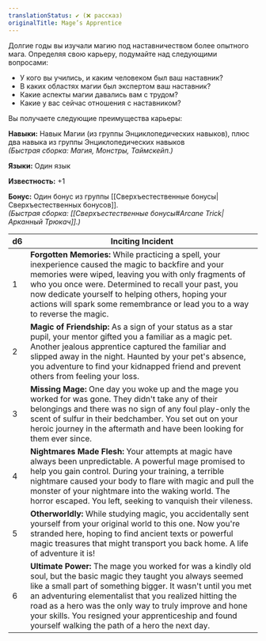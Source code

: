 ```yaml
---
translationStatus: ✔️ (❌ рассказ)
originalTitle: Mage’s Apprentice
---
```

Долгие годы вы изучали магию под наставничеством более опытного мага. Определяя свою карьеру, подумайте над следующими вопросами:
- У кого вы учились, и каким человеком был ваш наставник?
- В каких областях магии был экспертом ваш наставник?
- Какие аспекты магии давались вам с трудом?
- Какие у вас сейчас отношения с наставником?

Вы получаете следующие преимущества карьеры:

**Навыки:** Навык Магии (из группы Энциклопедических навыков), плюс два навыка из группы Энциклопедических навыков  
_(Быстрая сборка: Магия, Монстры, Таймскейп.)_

**Языки:** Один язык

**Известность:** +1

**Бонус:** Один бонус из группы [[Сверхъестественные бонусы\|Сверхъестественных бонусов]].  
_(Быстрая сборка: [[Сверхъестественные бонусы#Arcane Trick|Арканный Трюкач]].)_

| d6  | Inciting Incident                                                                                                                                                                                                                                                                                                                                                                                                 |
| --- | ----------------------------------------------------------------------------------------------------------------------------------------------------------------------------------------------------------------------------------------------------------------------------------------------------------------------------------------------------------------------------------------------------------------- |
| 1   | **Forgotten Memories:** While practicing a spell, your inexperience caused the magic to backfire and your memories were wiped, leaving you with only fragments of who you once were. Determined to recall your past, you now dedicate yourself to helping others, hoping your actions will spark some remembrance or lead you to a way to reverse the magic.                                                      |
| 2   | **Magic of Friendship:** As a sign of your status as a star pupil, your mentor gifted you a familiar as a magic pet. Another jealous apprentice captured the familiar and slipped away in the night. Haunted by your pet's absence, you adventure to find your kidnapped friend and prevent others from feeling your loss.                                                                                        |
| 3   | **Missing Mage:** One day you woke up and the mage you worked for was gone. They didn't take any of their belongings and there was no sign of any foul play-only the scent of sulfur in their bedchamber. You set out on your heroic journey in the aftermath and have been looking for them ever since.                                                                                                          |
| 4   | **Nightmares Made Flesh:** Your attempts at magic have always been unpredictable. A powerful mage promised to help you gain control. During your training, a terrible nightmare caused your body to flare with magic and pull the monster of your nightmare into the waking world. The horror escaped. You left, seeking to vanquish their vileness.                                                              |
| 5   | **Otherworldly:** While studying magic, you accidentally sent yourself from your original world to this one. Now you're stranded here, hoping to find ancient texts or powerful magic treasures that might transport you back home. A life of adventure it is!                                                                                                                                                    |
| 6   | **Ultimate Power:** The mage you worked for was a kindly old soul, but the basic magic they taught you always seemed like a small part of something bigger. It wasn't until you met an adventuring elementalist that you realized hitting the road as a hero was the only way to truly improve and hone your skills. You resigned your apprenticeship and found yourself walking the path of a hero the next day. |
